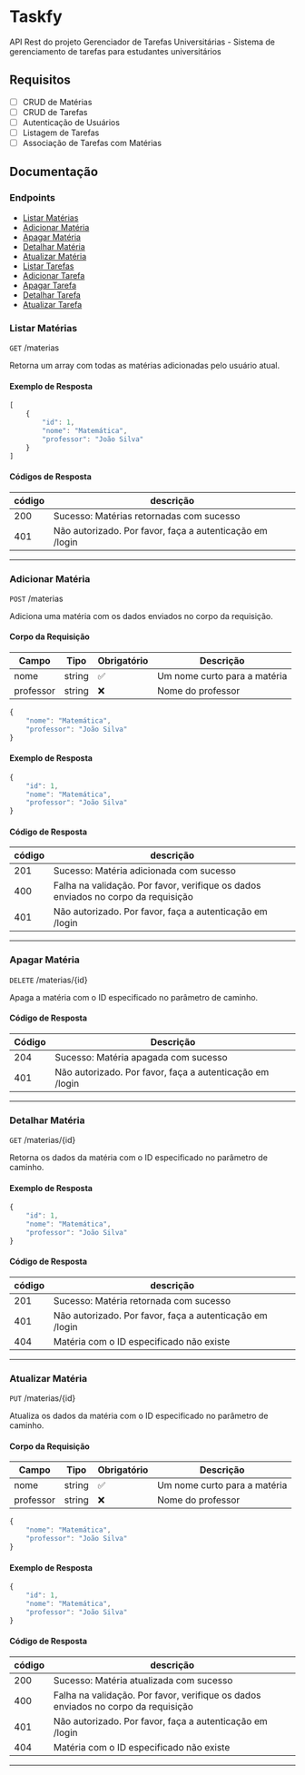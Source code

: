 # Taskfy

API Rest do projeto Gerenciador de Tarefas Universitárias - Sistema de gerenciamento de tarefas para estudantes universitários

## Requisitos

- [ ] CRUD de Matérias
- [ ] CRUD de Tarefas
- [ ] Autenticação de Usuários
- [ ] Listagem de Tarefas
- [ ] Associação de Tarefas com Matérias

## Documentação

### Endpoints

- [Listar Matérias](#listar-matérias)
- [Adicionar Matéria](#adicionar-matéria)
- [Apagar Matéria](#apagar-matéria)
- [Detalhar Matéria](#detalhar-matéria)
- [Atualizar Matéria](#atualizar-matéria)
- [Listar Tarefas](#listar-tarefas)
- [Adicionar Tarefa](#adicionar-tarefa)
- [Apagar Tarefa](#apagar-tarefa)
- [Detalhar Tarefa](#detalhar-tarefa)
- [Atualizar Tarefa](#atualizar-tarefa)


### Listar Matérias

`GET` /materias

Retorna um array com todas as matérias adicionadas pelo usuário atual.

#### Exemplo de Resposta

```js
[
    {
        "id": 1,
        "nome": "Matemática",
        "professor": "João Silva"
    }
]
```

#### Códigos de Resposta

| código | descrição |
|--------|-----------|
|200| Sucesso: Matérias retornadas com sucesso
|401| 	Não autorizado. Por favor, faça a autenticação em /login

---

### Adicionar Matéria

`POST` /materias

Adiciona uma matéria com os dados enviados no corpo da requisição.

#### Corpo da Requisição

| Campo     | Tipo   | Obrigatório | Descrição             |
|-----------|--------|-------------|-----------------------|
| nome      | string |     ✅      | Um nome curto para a matéria |
| professor | string |     ❌      | Nome do professor     |

```js
{
    "nome": "Matemática",
    "professor": "João Silva"
}
```
#### Exemplo de Resposta
```js
{
    "id": 1,
    "nome": "Matemática",
    "professor": "João Silva"
}
```
#### Código de Resposta

| código | descrição |
|--------|-----------|
|201| Sucesso: Matéria adicionada com sucesso
|400| Falha na validação. Por favor, verifique os dados enviados no corpo da requisição
|401| Não autorizado. Por favor, faça a autenticação em /login

---

### Apagar Matéria

`DELETE` /materias/{id}

Apaga a matéria com o ID especificado no parâmetro de caminho.

#### Código de Resposta

| Código | Descrição |
|--------|-----------|
| 204    | Sucesso: Matéria apagada com sucesso |
| 401    | Não autorizado. Por favor, faça a autenticação em /login |

---

### Detalhar Matéria

`GET` /materias/{id}

Retorna os dados da matéria com o ID especificado no parâmetro de caminho.

#### Exemplo de Resposta

```js
{
    "id": 1,
    "nome": "Matemática",
    "professor": "João Silva"
}
```
#### Código de Resposta

| código | descrição |
|--------|-----------|
|201| Sucesso: Matéria retornada com sucesso
|401| Não autorizado. Por favor, faça a autenticação em /login
|404| Matéria com o ID especificado não existe

---

### Atualizar Matéria

`PUT` /materias/{id}

Atualiza os dados da matéria com o ID especificado no parâmetro de caminho.

#### Corpo da Requisição

| Campo     | Tipo   | Obrigatório | Descrição             |
|-----------|--------|-------------|-----------------------|
| nome      | string |     ✅      | Um nome curto para a matéria |
| professor | string |     ❌      | Nome do professor     |

```js
{
    "nome": "Matemática",
    "professor": "João Silva"
}
```
#### Exemplo de Resposta
```js
{
    "id": 1,
    "nome": "Matemática",
    "professor": "João Silva"
}
```
#### Código de Resposta

| código | descrição |
|--------|-----------|
|200| Sucesso: Matéria atualizada com sucesso
|400| Falha na validação. Por favor, verifique os dados enviados no corpo da requisição
|401| Não autorizado. Por favor, faça a autenticação em /login
|404| Matéria com o ID especificado não existe 

---


